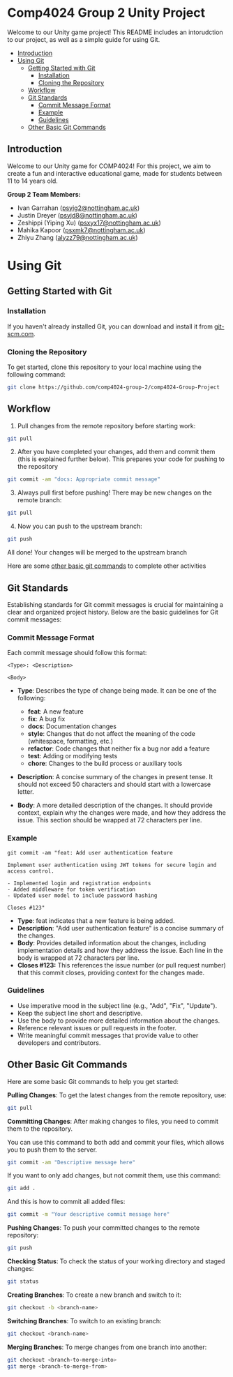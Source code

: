 # Comp4024 Group 2 Unity Project

Welcome to our Unity game project! This README includes an intorudction to our project, as well as a simple guide for using Git.

- [Introduction](#introduction)
- [Using Git](#using-git)
  - [Getting Started with Git](#getting-started-with-git)
    - [Installation](#installation)
    - [Cloning the Repository](#cloning-the-repository)
  - [Workflow](#workflow)
  - [Git Standards](#git-standards)
    - [Commit Message Format](#commit-message-format)
    - [Example](#example)
    - [Guidelines](#guidelines)
  - [Other Basic Git Commands](#other-basic-git-commands)

<a name="introduction"></a>
## Introduction

Welcome to our Unity game for COMP4024! For this project, we aim to create a fun and interactive educational game, made for students between 11 to 14 years old.

**Group 2 Team Members:**
  - Ivan Garrahan (psyig2@nottingham.ac.uk)
  - Justin Dreyer (psyjd8@nottingham.ac.uk)
  - Zeshippi (Yiping Xu) (psxyx17@nottingham.ac.uk)
  - Mahika Kapoor (psxmk7@nottingham.ac.uk)
  - Zhiyu Zhang (alyzz79@nottingham.ac.uk)

<!-- TOC --><a name="using-git"></a>
# Using Git

<!-- TOC --><a name="getting-started-with-git"></a>
## Getting Started with Git

<!-- TOC --><a name="installation"></a>
### Installation
If you haven't already installed Git, you can download and install it from [git-scm.com](https://git-scm.com/).

<!-- TOC --><a name="cloning-the-repository"></a>
### Cloning the Repository
To get started, clone this repository to your local machine using the following command:

```bash
git clone https://github.com/comp4024-group-2/comp4024-Group-Project
```


<!-- TOC --><a name="workflow"></a>
## Workflow

1. Pull changes from the remote repository before starting work:
```bash
git pull
```
2. After you have completed your changes, add them and commit them (this is explained further below). This prepares your code for pushing to the repository
```bash
git commit -am "docs: Appropriate commit message"
```
3. Always pull first before pushing! There may be new changes on the remote branch:
```bash
git pull
```
4. Now you can push to the upstream branch:
```bash
git push
```
All done! Your changes will be merged to the upstream branch

Here are some [other basic git commands](#other-basic-git-commands) to complete other activities

<!-- TOC --><a name="git-standards"></a>
## Git Standards

Establishing standards for Git commit messages is crucial for maintaining a clear and organized project history. Below are the basic guidelines for Git commit messages:

<!-- TOC --><a name="commit-message-format"></a>
### Commit Message Format

Each commit message should follow this format:

```
<Type>: <Description>

<Body>
```

- **Type**: Describes the type of change being made. It can be one of the following:
  - **feat**: A new feature
  - **fix**: A bug fix
  - **docs**: Documentation changes
  - **style**: Changes that do not affect the meaning of the code (whitespace, formatting, etc.)
  - **refactor**: Code changes that neither fix a bug nor add a feature
  - **test**: Adding or modifying tests
  - **chore**: Changes to the build process or auxiliary tools

- **Description**: A concise summary of the changes in present tense. It should not exceed 50 characters and should start with a lowercase letter.

- **Body**: A more detailed description of the changes. It should provide context, explain why the changes were made, and how they address the issue. This section should be wrapped at 72 characters per line.

<!-- TOC --><a name="example"></a>
### Example

```
git commit -am "feat: Add user authentication feature

Implement user authentication using JWT tokens for secure login and access control.

- Implemented login and registration endpoints
- Added middleware for token verification
- Updated user model to include password hashing

Closes #123"
```
- **Type**: feat indicates that a new feature is being added.
- **Description**: "Add user authentication feature" is a concise summary of the changes.
- **Body**: Provides detailed information about the changes, including implementation details and how they address the issue. Each line in the body is wrapped at 72 characters per line.
- **Closes #123:** This references the issue number (or pull request number) that this commit closes, providing context for the changes made.

<!-- TOC --><a name="guidelines"></a>
### Guidelines

- Use imperative mood in the subject line (e.g., "Add", "Fix", "Update").
- Keep the subject line short and descriptive.
- Use the body to provide more detailed information about the changes.
- Reference relevant issues or pull requests in the footer.
- Write meaningful commit messages that provide value to other developers and contributors.

<!-- TOC --><a name="other-basic-git-commands"></a>
## Other Basic Git Commands

Here are some basic Git commands to help you get started:

**Pulling Changes**: To get the latest changes from the remote repository, use:
```bash
git pull
```

**Committing Changes**: After making changes to files, you need to commit them to the repository.


You can use this command to both add and commit your files, which allows you to push them to the server.  
```bash
git commit -am "Descriptive message here"
```
If you want to only add changes, but not commit them, use this command:
```bash
git add .
```
And this is how to commit all added files:
```bash
git commit -m "Your descriptive commit message here"
```


**Pushing Changes**: To push your committed changes to the remote repository:
```bash
git push
```
**Checking Status**: To check the status of your working directory and staged changes:
```bash
git status
  ```

**Creating Branches**: To create a new branch and switch to it:
```bash
git checkout -b <branch-name>
```
**Switching Branches**: To switch to an existing branch:
```bash
git checkout <branch-name>
```

**Merging Branches**: To merge changes from one branch into another:
```bash
git checkout <branch-to-merge-into>
git merge <branch-to-merge-from>
  ```



